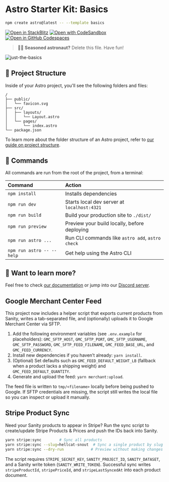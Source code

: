 # Astro Starter Kit: Basics

```sh
npm create astro@latest -- --template basics
```

[![Open in StackBlitz](https://developer.stackblitz.com/img/open_in_stackblitz.svg)](https://stackblitz.com/github/withastro/astro/tree/latest/examples/basics)
[![Open with CodeSandbox](https://assets.codesandbox.io/github/button-edit-lime.svg)](https://codesandbox.io/p/sandbox/github/withastro/astro/tree/latest/examples/basics)
[![Open in GitHub Codespaces](https://github.com/codespaces/badge.svg)](https://codespaces.new/withastro/astro?devcontainer_path=.devcontainer/basics/devcontainer.json)

> 🧑‍🚀 **Seasoned astronaut?** Delete this file. Have fun!

![just-the-basics](https://github.com/withastro/astro/assets/2244813/a0a5533c-a856-4198-8470-2d67b1d7c554)

## 🚀 Project Structure

Inside of your Astro project, you'll see the following folders and files:

```text
/
├── public/
│   └── favicon.svg
├── src/
│   ├── layouts/
│   │   └── Layout.astro
│   └── pages/
│       └── index.astro
└── package.json
```

To learn more about the folder structure of an Astro project, refer to [our guide on project structure](https://docs.astro.build/en/basics/project-structure/).

## 🧞 Commands

All commands are run from the root of the project, from a terminal:

| Command                   | Action                                           |
| :------------------------ | :----------------------------------------------- |
| `npm install`             | Installs dependencies                            |
| `npm run dev`             | Starts local dev server at `localhost:4321`      |
| `npm run build`           | Build your production site to `./dist/`          |
| `npm run preview`         | Preview your build locally, before deploying     |
| `npm run astro ...`       | Run CLI commands like `astro add`, `astro check` |
| `npm run astro -- --help` | Get help using the Astro CLI                     |

## 👀 Want to learn more?

Feel free to check [our documentation](https://docs.astro.build) or jump into our [Discord server](https://astro.build/chat).

## Google Merchant Center Feed

This project now includes a helper script that exports current products from Sanity, writes a tab-separated file, and (optionally) uploads it to Google Merchant Center via SFTP.

1. Add the following environment variables (see `.env.example` for placeholders): `GMC_SFTP_HOST`, `GMC_SFTP_PORT`, `GMC_SFTP_USERNAME`, `GMC_SFTP_PASSWORD`, `GMC_SFTP_FEED_FILENAME`, `GMC_FEED_BASE_URL`, and `GMC_FEED_CURRENCY`.
2. Install new dependencies if you haven’t already: `yarn install`.
3. (Optional) Set defaults such as `GMC_FEED_DEFAULT_WEIGHT_LB` (fallback when a product lacks a shipping weight) and `GMC_FEED_DEFAULT_QUANTITY`.
4. Generate and upload the feed: `yarn merchant:upload`.

The feed file is written to `tmp/<filename>` locally before being pushed to Google. If SFTP credentials are missing, the script still writes the local file so you can inspect or upload it manually.

## Stripe Product Sync

Need your Sanity products to appear in Stripe? Run the sync script to create/update Stripe Products & Prices and push the IDs back into Sanity.

```bash
yarn stripe:sync        # Sync all products
yarn stripe:sync --slug=hellcat-snout  # Sync a single product by slug
yarn stripe:sync --dry-run            # Preview without making changes
```

The script requires `STRIPE_SECRET_KEY`, `SANITY_PROJECT_ID`, `SANITY_DATASET`, and a Sanity write token (`SANITY_WRITE_TOKEN`). Successful sync writes `stripeProductId`, `stripePriceId`, and `stripeLastSyncedAt` into each product document.
